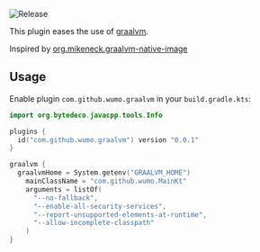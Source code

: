 ![Release](https://img.shields.io/maven-metadata/v/https/plugins.gradle.org/m2/com/github/wumo/gradle-graalvm-plugin/maven-metadata.xml.svg?label=com.github.wumo.graalvm)

This plugin eases the use of [graalvm](https://github.com/oracle/graal).

Inspired by [org.mikeneck.graalvm-native-image](https://github.com/mike-neck/graalvm-native-image-plugin)

## Usage
Enable plugin `com.github.wumo.graalvm` in your `build.gradle.kts`:
```kotlin
import org.bytedeco.javacpp.tools.Info

plugins {
  id("com.github.wumo.graalvm") version "0.0.1"
}

graalvm {
  graalvmHome = System.getenv("GRAALVM_HOME")
    mainClassName = "com.github.wumo.MainKt"
    arguments = listOf(
      "--no-fallback",
      "--enable-all-security-services",
      "--report-unsupported-elements-at-runtime",
      "--allow-incomplete-classpath"
    )
}
```

